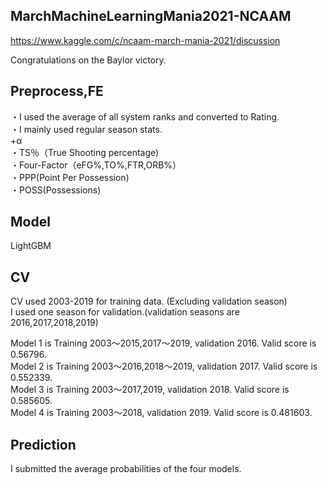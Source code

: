 ## MarchMachineLearningMania2021-NCAAM
https://www.kaggle.com/c/ncaam-march-mania-2021/discussion  
  
Congratulations on the Baylor victory.  
  
## Preprocess,FE
・I used the average of all system ranks and converted to Rating.  
・I mainly used regular season stats.  
+α  
・TS％（True Shooting percentage)  
・Four-Factor（eFG%,TO%,FTR,ORB%）  
・PPP(Point Per Possession)  
・POSS(Possessions)  
  
## Model  
LightGBM  
  
## CV  
CV used 2003-2019 for training data. (Excluding validation season)  
I used one season for validation.(validation seasons are 2016,2017,2018,2019)  

Model 1 is Training 2003〜2015,2017〜2019, validation 2016. Valid score is 0.56796.  
Model 2 is Training 2003〜2016,2018〜2019, validation 2017. Valid score is 0.552339.  
Model 3 is Training 2003〜2017,2019, validation 2018. Valid score is 0.585605.  
Model 4 is Training 2003〜2018, validation 2019. Valid score is 0.481603.  

## Prediction  
I submitted the average probabilities of the four models.  
